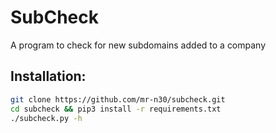 # SubCheck
A program to check for new subdomains added to a company

## Installation:
```bash
git clone https://github.com/mr-n30/subcheck.git
cd subcheck && pip3 install -r requirements.txt
./subcheck.py -h
```

